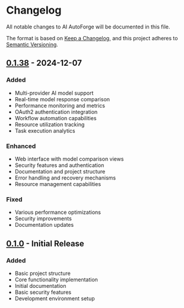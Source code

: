 # Changelog

All notable changes to AI AutoForge will be documented in this file.

The format is based on [Keep a Changelog](https://keepachangelog.com/en/1.0.0/),
and this project adheres to [Semantic Versioning](https://semver.org/spec/v2.0.0.html).

## [0.1.38] - 2024-12-07

### Added
- Multi-provider AI model support
- Real-time model response comparison
- Performance monitoring and metrics
- OAuth2 authentication integration
- Workflow automation capabilities
- Resource utilization tracking
- Task execution analytics

### Enhanced
- Web interface with model comparison views
- Security features and authentication
- Documentation and project structure
- Error handling and recovery mechanisms
- Resource management capabilities

### Fixed
- Various performance optimizations
- Security improvements
- Documentation updates

## [0.1.0] - Initial Release

### Added
- Basic project structure
- Core functionality implementation
- Initial documentation
- Basic security features
- Development environment setup

[0.1.38]: https://github.com/margusmartsepp/AI-AutoForge/releases/tag/v0.1.38
[0.1.0]: https://github.com/margusmartsepp/AI-AutoForge/releases/tag/v0.1.0
